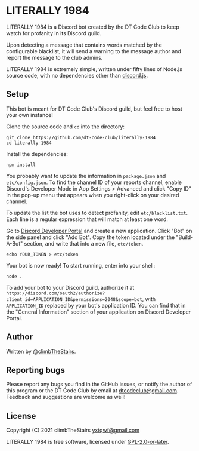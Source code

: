 # LITERALLY 1984

LITERALLY 1984 is a Discord bot
created by the DT Code Club
to keep watch for profanity in its Discord guild.

Upon detecting a message that contains words
matched by the configurable blacklist,
it will send a warning to the message author
and report the message to the club admins.

LITERALLY 1984 is extremely simple,
written under fifty lines of Node.js source code,
with no dependencies other than [discord.js](https://github.com/discordjs/discord.js).

## Setup

This bot is meant for DT Code Club's Discord guild,
but feel free to host your own instance!

Clone the source code and `cd` into the directory:

    git clone https://github.com/dt-code-club/literally-1984
    cd literally-1984

Install the dependencies:

    npm install

You probably want to update the information
in `package.json` and `etc/config.json`.
To find the channel ID of your reports channel,
enable Discord's Developer Mode in App Settings > Advanced
and click "Copy ID" in the pop-up menu
that appears when you right-click on your desired channel.

To update the list the bot uses to detect profanity,
edit `etc/blacklist.txt`.
Each line is a regular expression that will match at least one word.

Go to [Discord Developer Portal](https://discord.com/developers/applications)
and create a new application.
Click "Bot" on the side panel and click "Add Bot".
Copy the token located under the "Build-A-Bot" section,
and write that into a new file, `etc/token`.

    echo YOUR_TOKEN > etc/token

Your bot is now ready!
To start running, enter into your shell:

    node .

To add your bot to your Discord guild,
authorize it at `https://discord.com/oauth2/authorize?client_id=APPLICATION_ID&permissions=2048&scope=bot`,
with `APPLICATION_ID` replaced by your bot's application ID.
You can find that in the "General Information" section
of your application on Discord Developer Portal.

## Author

Written by [@climbTheStairs](https://github.com/climbTheStairs).

## Reporting bugs

Please report any bugs you find in the GitHub issues,
or notify the author of this program
or the DT Code Club by email at <dtcodeclub@gmail.com>.
Feedback and suggestions are welcome as well!

## License

Copyright (C) 2021 climbTheStairs <yxtqwf@gmail.com>

LITERALLY 1984 is free software,
licensed under [GPL-2.0-or-later](https://www.gnu.org/licenses/agpl-2.0.html).
